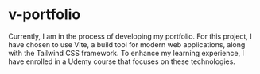 # v-portfolio
Currently, I am in the process of developing my portfolio. For this project, I have chosen to use Vite, a build tool for modern web applications, along with the Tailwind CSS framework. To enhance my learning experience, I have enrolled in a Udemy course that focuses on these technologies.

